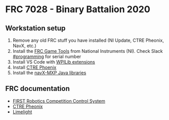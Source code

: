 # FRC 7028 - Binary Battalion 2020

## Workstation setup
1) Remove any old FRC stuff you have installed (NI Update, CTRE Pheonix, NavX, etc.)
1) Install the [FRC Game Tools](https://frc-docs.readthedocs.io/en/latest/docs/getting-started/getting-started-frc-control-system/frc-game-tools.html) from National Instruments (NI). Check Slack [#programming](https://app.slack.com/client/T7C7Y7ZT5/C7CA91QKU/details/pins) for serial number
1) Install VS Code with [WPILib extensions](https://frc-docs.readthedocs.io/en/latest/docs/getting-started/getting-started-frc-control-system/wpilib-setup.html)
1) Install [CTRE Phoenix](https://phoenix-documentation.readthedocs.io/en/latest/ch05_PrepWorkstation.html#what-to-download-and-why)
1) Install the [navX-MXP Java libraries](https://www.kauailabs.com/public_files/navx-mxp/navx-mxp.zip)

## FRC documentation
- [FIRST Robotics Competition Control System](https://frc-docs.readthedocs.io/en/latest/)
- [CTRE Pheonix](https://phoenix-documentation.readthedocs.io/en/latest/index.html)
- [Limelight](http://docs.limelightvision.io/en/latest/)
